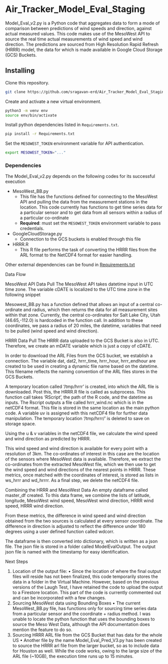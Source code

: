 # Air_Tracker_Model_Eval_Staging

Model_Eval_v2.py is a Python code that aggregates data to form a mode of comparison between predictions of wind speeds and direction, against actual measured values. This code makes use of the MesoWest API to source the real time actual measurements of wind speed and wind direction. The predictions are sourced from High Resolution Rapid Refresh (HRRR) model, the data for which is made available in Google Cloud Storage (GCS) Buckets.

## Installing

Clone this repository.

```bash
git clone https://github.com/sragavan-erd/Air_Tracker_Model_Eval_Staging
```

Create and activate a new virtual environment.

```bash
python3 -m venv env
source env/bin/activate
```

Install python dependencies listed in `Requirements.txt`.

```bash
pip install -r Requirements.txt
```

Set the `MESOWEST_TOKEN` environment variable for API authentication.

```bash
export MESOWEST_TOKEN="..."
```

### Dependencies

The Model_Eval_v2.py depends on the following codes for its successful execution

- MesoWest_BB.py
  - This file has the functions defined for connecting to the MesoWest API and pulling the data from the measurement stations in the location. This code currently has functions to get time series data for a particular sensor and to get data from all sensors within a radius of a particular co-ordinate
  - **Required**: must set the `MESOWEST_TOKEN` environment variable to pass credentials.
- GoogleCloudStorage.py
  - Connection to the GCS buckets is enabled through this file
- HRRR.R
  - This R file performs the task of converting the HRRR files from the ARL format to the NetCDF4 format for easier handling.

Other external dependencies can be found in [Requirements.txt](./Requirements.txt)

Data Flow

MesoWest API Data Pull
The MesoWest API takes datetime input in UTC time zone. The variable cDATE is localized to the UTC time zone in the following snippet

Mesowest_BB.py has a function defined that allows an input of a central co-ordinate and radius, which then returns the data for all measurement sites within that zone.
Currently, the central co-ordinates for Salt Lake City, Utah (46.65,-112.0) is hardcoded in the function call. In addition to these coordinates, we pass a radius of 20 miles, the datetime, variables that need to be pulled (wind speed and wind direction).

HRRR Data Pull
The HRRR data uploaded to the GCS Bucket is also in UTC. Therefore, we create an mDATE variable which is just a copy of cDATE.

In order to download the ARL Files from the GCS bucket, we establish a connection. The variable dat, dat2, hrrr_time, hrrr_hour, hrrr_endhour are created to be used in creating a dynamic file name based on the datetime. This filename reflects the naming convention of the ARL files stores in the GCS Buckets.

A temporary location called ‘/tmp/hrrr’ is created, into which the ARL file is downloaded. Post this, the HRRR.R file is called as subprocess. This function call takes ‘RScript’, the path of the R code, and the datetime as inputs.
The Rscript outputs a file called hrrr_wind.nc which is in the netCDF4 format. This file is stored in the same location as the main python code. A variable uv is assigned with this netCDF4 file for further data manipulation. The temporary location ‘/tmp/hrrr/’ is deleted to save on storage space.

Using the u & v variables in the netCDF4 file, we calculate the wind speed and wind direction as predicted by HRRR.

This wind speed and wind direction is available for every point with a resolution of 3km. The co-ordinates of interest in this case are the location of the sensors where MesoWest data is available. Therefore, we extract the co-ordinates from the extracted MesoWest file, which we then use to get the wind speed and wind directions of the nearest points in HRRR. These metrics, once matched with the coordinates of interest, is stored as lists in ws_hrrr and wd_hrrrr.
As a final step, we delete the netCDF4 file.

Combining the HRRR and MesoWest Data
An empty dataframe called master_df created. To this data frame, we combine the lists of latitude, longitude, MesoWest wind speed, MesoWest wind direction, HRRR wind speed, HRRR wind direction.

From these metrics, the difference in wind speed and wind direction obtained from the two sources is calculated at every sensor coordinate. The difference in direction is adjusted to reflect the difference under 180 degrees using a user defined function called wdcorr.

The dataframe is then converted into dictionary, which is written as a json file. The json file is stored in a folder called ModelEvalOutput. The output json file is named with the timestamp for easy identification.

Next Steps

1. Location of the output file:
   • Since the location of where the final output files will reside has not been finalized, this code temporarily stores the data in a folder in the Virtual Machine. However, based on the previous versions of the Laugh Test, I have retained the code to upload the output to a Firestore location. This part of the code is currently commented out and can be incorporated with a few changes.
2. Sourcing MesoWest data using Bounding Boxes
   • The current MesoWest_BB.py file, has functions only for sourcing time series data from a particular sensor and the coordinate + radius method. I was unable to locate the python function that uses the bounding boxes to source the Meso West Data, although the API documentation does mention the feature to do so.
3. Sourcing HRRR ARL file from the GCS Bucket that has data for the whole US
   • Another file by the name Model_Eval_Pred_V3.py has been created to source the HRRR arl file from the larger bucket, so as to include data for Houston as well. While the code works, owing to the large size of the ARL file (~10GB), the execution time runs up to 15 minutes.
